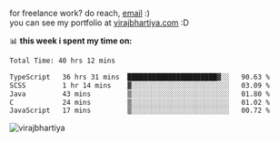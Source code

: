 for freelance work? do reach, [email](mailto:vlbhartiya@gmail.com) :)<br/>
you can see my portfolio at [virajbhartiya.com](https://virajbhartiya.com) :D

📊 **this week i spent my time on:**

<!--START_SECTION:waka-->

```txt
Total Time: 40 hrs 12 mins

TypeScript   36 hrs 31 mins  ██████████████████████▓░░   90.63 %
SCSS         1 hr 14 mins    ▓░░░░░░░░░░░░░░░░░░░░░░░░   03.09 %
Java         43 mins         ▒░░░░░░░░░░░░░░░░░░░░░░░░   01.80 %
C            24 mins         ▒░░░░░░░░░░░░░░░░░░░░░░░░   01.02 %
JavaScript   17 mins         ▒░░░░░░░░░░░░░░░░░░░░░░░░   00.72 %
```

<!--END_SECTION:waka-->

<p align="left"> <img src="https://komarev.com/ghpvc/?username=virajbhartiya&color=blue" alt="virajbhartiya" /> </p>
